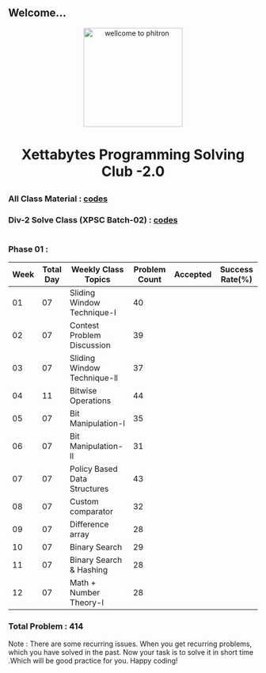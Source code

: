## Welcome...

<p align="center">
  <img src="https://play-lh.googleusercontent.com/sD1PjHX1s76Nw54bki3rIvqjLmKXrJNenU8YmrKTznL3r9c7a8wFzjb6_TUoyKAMa5w" alt="wellcome to phitron" width="200" height="200"/>
</p>

<h1><p style="text-align: center;">Xettabytes Programming Solving Club -2.0</p></h1>

### All Class Material : [ codes ](https://github.com/phitronio/XPSC_Batch_02)
### Div-2 Solve Class (XPSC Batch-02) : [ codes ](https://github.com/phitronio/Div-2-solve-class-codes-XPSC-Batch-02)
#

### Phase 01 : 
|Week|Total Day|Weekly Class Topics|Problem Count|Accepted|Success Rate(%)|
|-|-|-|-|-|-|
|01|07|Sliding Window Technique-l|40|||
|02|07|Contest Problem Discussion|39|||
|03|07|Sliding Window Technique-ll|37|||
|04|11|Bitwise Operations|44|||
|05|07|Bit Manipulation-l|35|||
|06|07|Bit Manipulation-ll|31|||
|07|07|Policy Based Data Structures|43|||
|08|07|Custom comparator|32|||
|09|07|Difference array|28|||
|10|07|Binary Search|29|||
|11|07|Binary Search & Hashing|28|||
|12|07|Math + Number Theory-l|28|||

### Total Problem : 414

Note : There are some recurring issues. When you get recurring problems, which you have solved in the past. Now your task is to solve it in short time .Which will be good practice for you. Happy coding!
